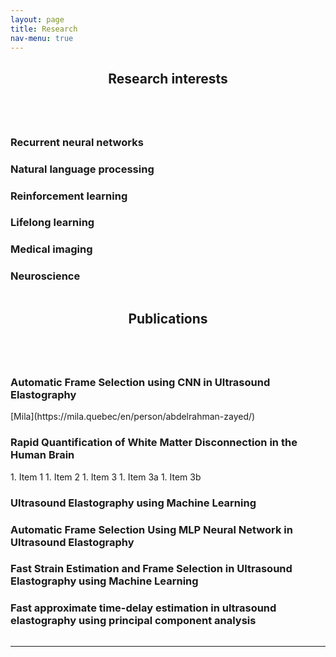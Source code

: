 ```yaml
---
layout: page
title: Research
nav-menu: true
---
```


<!-- Main -->
<div id="main" class="alt">

<!-- One -->
<section id="one">
	<div class="inner">
		<header class="major">
			<h1>Research interests</h1>
		</header>

<!-- Content -->
<div class="column">
	<div class="6u 10u$(small)">
		<h3>Recurrent neural networks</h3>
	</div>
	<div class="6u$ 10u$(small)">
		<h3>Natural language processing</h3>
	</div>
	<!-- Break -->
	<div class="4u 10u$(medium)">
		<h3>Reinforcement learning</h3>
	</div>
	<div class="4u 10u$(medium)">
		<h3>Lifelong learning</h3>
	</div>
	<div class="4u$ 10u$(medium)">
		<h3>Medical imaging</h3>
	</div>
	<div class="6u$ 10u$(small)">
		<h3>Neuroscience</h3>
	</div>
</div>
		<header class="major">
			<h1>Publications</h1>
		</header>
<!-- Content -->
<div class="column">
	<div class="6u 10u$(small)">
		<h3>Automatic Frame Selection using CNN in Ultrasound Elastography</h3>
		<p>[Mila](https://mila.quebec/en/person/abdelrahman-zayed/)</p>
	</div>
	<div class="6u$ 10u$(small)">
		<h3>Rapid Quantification of White Matter Disconnection in the Human Brain</h3>
		1. Item 1
		1. Item 2
		1. Item 3
		   1. Item 3a
		   1. Item 3b
	</div>
	<!-- Break -->
	<div class="4u 10u$(medium)">
		<h3>Ultrasound Elastography using Machine Learning</h3>
	</div>
	<div class="4u 10u$(medium)">
		<h3>Automatic Frame Selection Using MLP Neural Network in Ultrasound Elastography</h3>
	</div>
	<div class="4u$ 10u$(medium)">
		<h3>Fast Strain Estimation and Frame Selection in Ultrasound Elastography using Machine Learning</h3>
	</div>
	<div class="6u$ 10u$(small)">
		<h3>Fast approximate time-delay estimation in ultrasound elastography using principal component analysis</h3>
	</div>
</div>
<hr class="major" />


<!-- Text stuff -->


</div>
</section>

</div>
